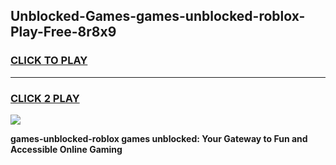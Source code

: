 
## Unblocked-Games-games-unblocked-roblox-Play-Free-8r8x9
<h3>
<a href="https://premium76.site?title=games-unblocked-roblox&ref=20A">CLICK TO PLAY</a></h3>
<hr>

<h3>
<a href="https://premium76.site?title=games-unblocked-roblox&ref=20A">CLICK 2 PLAY</a>
  
</h3>

<a href="https://premium76.site?title=games-unblocked-roblox&ref=20A"><img src="https://clearcache.store/games.png"></a>


**games-unblocked-roblox games unblocked: Your Gateway to Fun and Accessible Online Gaming**
